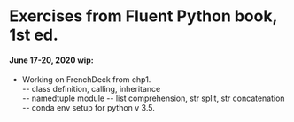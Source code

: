# Exercises from Fluent Python book, 1st ed.  

#### June 17-20, 2020 wip:  

  * Working on FrenchDeck from chp1.  
    -- class definition, calling, inheritance  
    -- namedtuple module 
    -- list comprehension, str split, str concatenation   
    -- conda env setup for python v 3.5.  
    
    
    
    
